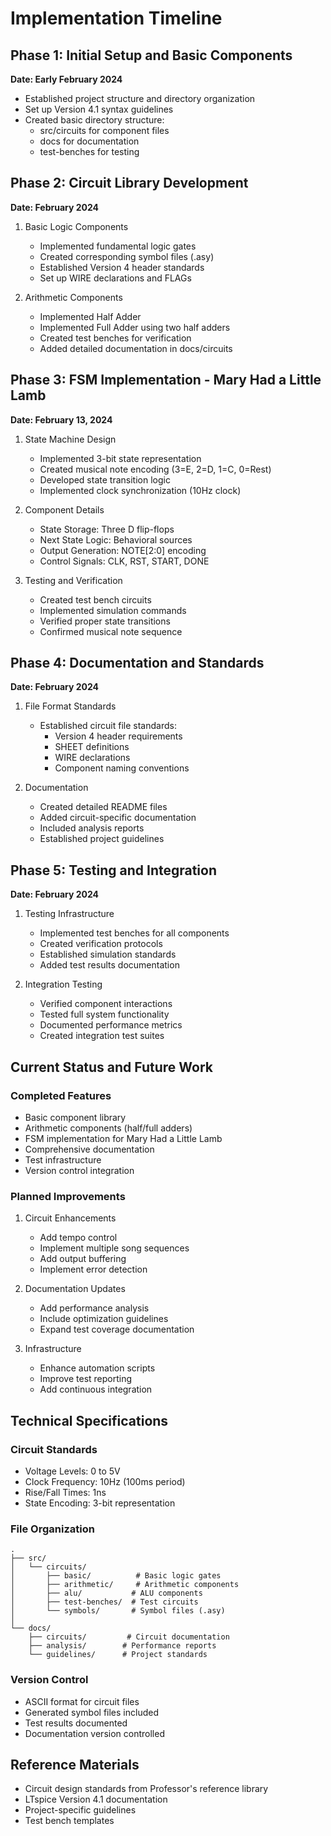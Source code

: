 # Implementation Timeline

## Phase 1: Initial Setup and Basic Components
**Date: Early February 2024**
- Established project structure and directory organization
- Set up Version 4.1 syntax guidelines
- Created basic directory structure:
  - src/circuits for component files
  - docs for documentation
  - test-benches for testing

## Phase 2: Circuit Library Development
**Date: February 2024**
1. Basic Logic Components
   - Implemented fundamental logic gates
   - Created corresponding symbol files (.asy)
   - Established Version 4 header standards
   - Set up WIRE declarations and FLAGs

2. Arithmetic Components
   - Implemented Half Adder
   - Implemented Full Adder using two half adders
   - Created test benches for verification
   - Added detailed documentation in docs/circuits

## Phase 3: FSM Implementation - Mary Had a Little Lamb
**Date: February 13, 2024**
1. State Machine Design
   - Implemented 3-bit state representation
   - Created musical note encoding (3=E, 2=D, 1=C, 0=Rest)
   - Developed state transition logic
   - Implemented clock synchronization (10Hz clock)

2. Component Details
   - State Storage: Three D flip-flops
   - Next State Logic: Behavioral sources
   - Output Generation: NOTE[2:0] encoding
   - Control Signals: CLK, RST, START, DONE

3. Testing and Verification
   - Created test bench circuits
   - Implemented simulation commands
   - Verified proper state transitions
   - Confirmed musical note sequence

## Phase 4: Documentation and Standards
**Date: February 2024**
1. File Format Standards
   - Established circuit file standards:
     - Version 4 header requirements
     - SHEET definitions
     - WIRE declarations
     - Component naming conventions

2. Documentation
   - Created detailed README files
   - Added circuit-specific documentation
   - Included analysis reports
   - Established project guidelines

## Phase 5: Testing and Integration
**Date: February 2024**
1. Testing Infrastructure
   - Implemented test benches for all components
   - Created verification protocols
   - Established simulation standards
   - Added test results documentation

2. Integration Testing
   - Verified component interactions
   - Tested full system functionality
   - Documented performance metrics
   - Created integration test suites

## Current Status and Future Work

### Completed Features
- Basic component library
- Arithmetic components (half/full adders)
- FSM implementation for Mary Had a Little Lamb
- Comprehensive documentation
- Test infrastructure
- Version control integration

### Planned Improvements
1. Circuit Enhancements
   - Add tempo control
   - Implement multiple song sequences
   - Add output buffering
   - Implement error detection

2. Documentation Updates
   - Add performance analysis
   - Include optimization guidelines
   - Expand test coverage documentation

3. Infrastructure
   - Enhance automation scripts
   - Improve test reporting
   - Add continuous integration

## Technical Specifications

### Circuit Standards
- Voltage Levels: 0 to 5V
- Clock Frequency: 10Hz (100ms period)
- Rise/Fall Times: 1ns
- State Encoding: 3-bit representation

### File Organization
```
.
├── src/
│   └── circuits/
│       ├── basic/          # Basic logic gates
│       ├── arithmetic/     # Arithmetic components
│       ├── alu/           # ALU components
│       ├── test-benches/  # Test circuits
│       └── symbols/       # Symbol files (.asy)
│
└── docs/
    ├── circuits/         # Circuit documentation
    ├── analysis/        # Performance reports
    └── guidelines/      # Project standards
```

### Version Control
- ASCII format for circuit files
- Generated symbol files included
- Test results documented
- Documentation version controlled

## Reference Materials
- Circuit design standards from Professor's reference library
- LTspice Version 4.1 documentation
- Project-specific guidelines
- Test bench templates